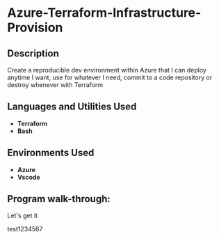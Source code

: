 <h1>Azure-Terraform-Infrastructure-Provision</h1>

 

<h2>Description</h2>
Create a reproducible dev environment within Azure that I can deploy anytime I want, use for whatever I need, commit to a code repository or destroy whenever with Terraform
<br />


<h2>Languages and Utilities Used</h2>
 
- <b>Terraform</b>
- <b>Bash</b>

<h2>Environments Used </h2>

- <b>Azure</b> 
- <b>Vscode</b>

<h2>Program walk-through:</h2>

<p align="center">

 Let's get it
 
 test1234567
 
 </p>
<!--
 ```diff
- text in red
+ text in green
! text in orange
# text in gray
@@ text in purple (and bold)@@
```
--!>
